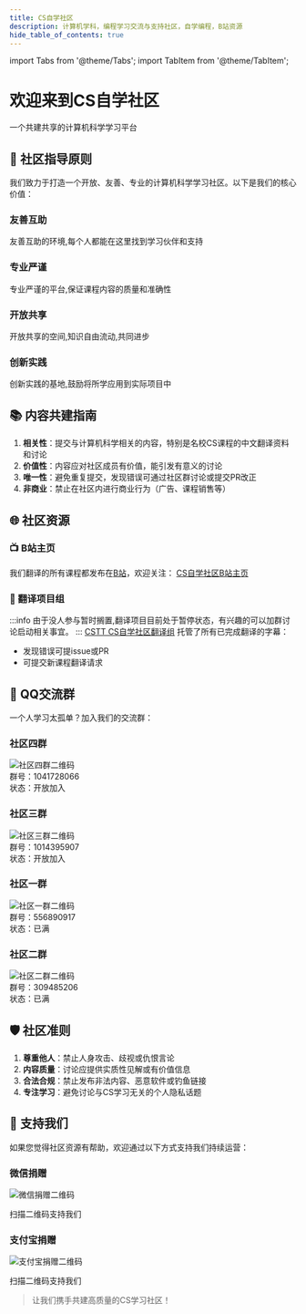 ```yaml
---
title: CS自学社区
description: 计算机学科，编程学习交流与支持社区，自学编程，B站资源
hide_table_of_contents: true
---
```

import Tabs from '@theme/Tabs';
import TabItem from '@theme/TabItem';


<div style={{textAlign: 'center', marginBottom: '2rem'}}>
  <h1>欢迎来到CS自学社区</h1>
  <p>一个共建共享的计算机科学学习平台</p>
</div>

## 🌟 社区指导原则

我们致力于打造一个开放、友善、专业的计算机科学学习社区。以下是我们的核心价值：

<div className="row">
  <div className="col col--6">
    <div className="card" style={{padding: '1rem', marginBottom: '1rem'}}>
      <h3>友善互助</h3>
      <p>友善互助的环境,每个人都能在这里找到学习伙伴和支持</p>
    </div>
  </div>
  <div className="col col--6">
    <div className="card" style={{padding: '1rem', marginBottom: '1rem'}}>
      <h3>专业严谨</h3>
      <p>专业严谨的平台,保证课程内容的质量和准确性</p>
    </div>
  </div>
  <div className="col col--6">
    <div className="card" style={{padding: '1rem', marginBottom: '1rem'}}>
      <h3>开放共享</h3>
      <p>开放共享的空间,知识自由流动,共同进步</p>
    </div>
  </div>
  <div className="col col--6">
    <div className="card" style={{padding: '1rem', marginBottom: '1rem'}}>
      <h3>创新实践</h3>
      <p>创新实践的基地,鼓励将所学应用到实际项目中</p>
    </div>
  </div>
</div>

## 📚 内容共建指南

1. **相关性**：提交与计算机科学相关的内容，特别是名校CS课程的中文翻译资料和讨论
2. **价值性**：内容应对社区成员有价值，能引发有意义的讨论
3. **唯一性**：避免重复提交，发现错误可通过社区群讨论或提交PR改正
4. **非商业**：禁止在社区内进行商业行为（广告、课程销售等）


## 🌐 社区资源


### 📺 B站主页
我们翻译的所有课程都发布在[B站](https://space.bilibili.com/526939229)，欢迎关注：
[CS自学社区B站主页](https://space.bilibili.com/526939229)


### 📝 翻译项目组
:::info
由于没人参与暂时搁置,翻译项目目前处于暂停状态，有兴趣的可以加群讨论启动相关事宜。
:::
[CSTT CS自学社区翻译组](https://github.com/mengsun66/CSTT) 托管了所有已完成翻译的字幕：
- 发现错误可提issue或PR
- 可提交新课程翻译请求

## 👥 QQ交流群
一个人学习太孤单？加入我们的交流群：

<Tabs>
  <TabItem value="group4" label="社区四群" default>
    <div style={{
      display: 'flex', 
      flexDirection: 'column', 
      alignItems: 'center', 
      padding: '1rem', 
      textAlign: 'center'
    }}>
      <h3 style={{marginBottom: '1rem', color: '#2c3e50'}}>社区四群</h3>
      <img src="/img/qrcode4.png" alt="社区四群二维码" style={{
        width: '180px', 
        height: '180px', 
        borderRadius: '10px', 
        boxShadow: '0 4px 6px rgba(0,0,0,0.1)',
        marginBottom: '0.75rem'
      }}/>
      <div style={{
        display: 'flex', 
        flexDirection: 'column', 
        alignItems: 'center',
        gap: '0.5rem'
      }}>
        <div style={{
          backgroundColor: '#f1f1f1', 
          padding: '0.5rem 1rem', 
          borderRadius: '20px',
          fontSize: '0.9rem',
          color: '#333'
        }}>
          群号：1041728066
        </div>
        <div style={{
          backgroundColor: '#4CAF50', 
          color: 'white', 
          padding: '0.5rem 1rem', 
          borderRadius: '20px',
          fontWeight: 'bold',
          fontSize: '0.9rem'
        }}>
          状态：开放加入
        </div>
      </div>
    </div>
  </TabItem>
  
  <TabItem value="group3" label="社区三群">
    <div style={{
      display: 'flex', 
      flexDirection: 'column', 
      alignItems: 'center', 
      padding: '1rem', 
      textAlign: 'center'
    }}>
      <h3 style={{marginBottom: '1rem', color: '#2c3e50'}}>社区三群</h3>
      <img src="/img/qrcode3.png" alt="社区三群二维码" style={{
        width: '180px', 
        height: '180px', 
        borderRadius: '10px', 
        boxShadow: '0 4px 6px rgba(0,0,0,0.1)',
        marginBottom: '0.75rem'
      }}/>
      <div style={{
        display: 'flex', 
        flexDirection: 'column', 
        alignItems: 'center',
        gap: '0.5rem'
      }}>
        <div style={{
          backgroundColor: '#f1f1f1', 
          padding: '0.5rem 1rem', 
          borderRadius: '20px',
          fontSize: '0.9rem',
          color: '#333'
        }}>
          群号：1014395907
        </div>
        <div style={{
          backgroundColor: '#4CAF50', 
          color: 'white', 
          padding: '0.5rem 1rem', 
          borderRadius: '20px',
          fontWeight: 'bold',
          fontSize: '0.9rem'
        }}>
          状态：开放加入
        </div>
      </div>
    </div>
  </TabItem>
  
  <TabItem value="group1" label="社区一群">
    <div style={{
      display: 'flex', 
      flexDirection: 'column', 
      alignItems: 'center', 
      padding: '1rem', 
      textAlign: 'center'
    }}>
      <h3 style={{marginBottom: '1rem', color: '#2c3e50'}}>社区一群</h3>
      <img src="/img/qrcode1.png" alt="社区一群二维码" style={{
        width: '180px', 
        height: '180px', 
        borderRadius: '10px', 
        boxShadow: '0 4px 6px rgba(0,0,0,0.1)',
        marginBottom: '0.75rem'
      }}/>
      <div style={{
        display: 'flex', 
        flexDirection: 'column', 
        alignItems: 'center',
        gap: '0.5rem'
      }}>
        <div style={{
          backgroundColor: '#f1f1f1', 
          padding: '0.5rem 1rem', 
          borderRadius: '20px',
          fontSize: '0.9rem',
          color: '#333'
        }}>
          群号：556890917
        </div>
        <div style={{
          backgroundColor: '#FF9800', 
          color: 'white', 
          padding: '0.5rem 1rem', 
          borderRadius: '20px',
          fontWeight: 'bold',
          fontSize: '0.9rem'
        }}>
          状态：已满
        </div>
      </div>
    </div>
  </TabItem>
  
  <TabItem value="group2" label="社区二群">
    <div style={{
      display: 'flex', 
      flexDirection: 'column', 
      alignItems: 'center', 
      padding: '1rem', 
      textAlign: 'center'
    }}>
      <h3 style={{marginBottom: '1rem', color: '#2c3e50'}}>社区二群</h3>
      <img src="/img/qrcode2.png" alt="社区二群二维码" style={{
        width: '180px', 
        height: '180px', 
        borderRadius: '10px', 
        boxShadow: '0 4px 6px rgba(0,0,0,0.1)',
        marginBottom: '0.75rem'
      }}/>
      <div style={{
        display: 'flex', 
        flexDirection: 'column', 
        alignItems: 'center',
        gap: '0.5rem'
      }}>
        <div style={{
          backgroundColor: '#f1f1f1', 
          padding: '0.5rem 1rem', 
          borderRadius: '20px',
          fontSize: '0.9rem',
          color: '#333'
        }}>
          群号：309485206
        </div>
        <div style={{
          backgroundColor: '#FF9800', 
          color: 'white', 
          padding: '0.5rem 1rem', 
          borderRadius: '20px',
          fontWeight: 'bold',
          fontSize: '0.9rem'
        }}>
          状态：已满
        </div>
      </div>
    </div>
  </TabItem>
</Tabs>


## 🛡️ 社区准则

1. **尊重他人**：禁止人身攻击、歧视或仇恨言论
2. **内容质量**：讨论应提供实质性见解或有价值信息
3. **合法合规**：禁止发布非法内容、恶意软件或钓鱼链接
4. **专注学习**：避免讨论与CS学习无关的个人隐私话题

## 💖 支持我们

如果您觉得社区资源有帮助，欢迎通过以下方式支持我们持续运营：

<div className="row">
  <div className="col col--6">
    <div className="card" style={{padding: '1rem', textAlign: 'center'}}>
      <h3>微信捐赠</h3>
      <img src="/img/wechat-pay-qrcode.jpg" alt="微信捐赠二维码" style={{width: '200px', margin: '0 auto'}}/>
      <p>扫描二维码支持我们</p>
    </div>
  </div>
  <div className="col col--6">
    <div className="card" style={{padding: '1rem', textAlign: 'center'}}>
      <h3>支付宝捐赠</h3>
      <img src="/img/alipay-qrcode.jpg" alt="支付宝捐赠二维码" style={{width: '200px', margin: '0 auto'}}/>
      <p>扫描二维码支持我们</p>
    </div>
  </div>
</div>

> 让我们携手共建高质量的CS学习社区！